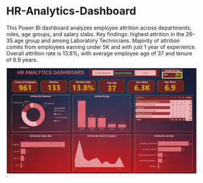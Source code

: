# HR-Analytics-Dashboard
This Power BI dashboard analyzes employee attrition across departments, roles, age groups, and salary slabs.
Key findings: highest attrition in the 26–35 age group and among Laboratory Technicians.
Majority of attrition comes from employees earning under 5K and with just 1 year of experience.
Overall attrition rate is 13.8%, with average employee age of 37 and tenure of 6.9 years.

![HR Analytics Dashboard](https://github.com/shraddharameshraut/HR-Analytics-Dashboard/blob/main/image.png?raw=true)
`
